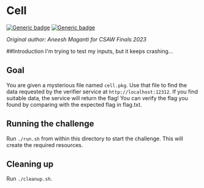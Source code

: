 # Cell

[![Generic badge](https://img.shields.io/badge/Type-Reversing-yellow.svg)](https://shields.io/)
[![Generic badge](https://img.shields.io/badge/Level-Undetermined-grey.svg)](https://shields.io/)

*Original author: Aneesh Maganti for CSAW Finals 2023*

##Introduction
I'm trying to test my inputs, but it keeps crashing...

## Goal
You are given a mysterious file named `cell.pkg`.
Use that file to find the data requested by the verifier service at `http://localhost:12312`.
If you find suitable data, the service will return the flag!
You can verify the flag you found by comparing with the expected flag in flag.txt.

## Running the challenge
Run `./run.sh` from within this directory to start the challenge. This will create the required resources.

## Cleaning up
Run `./cleanup.sh`.
